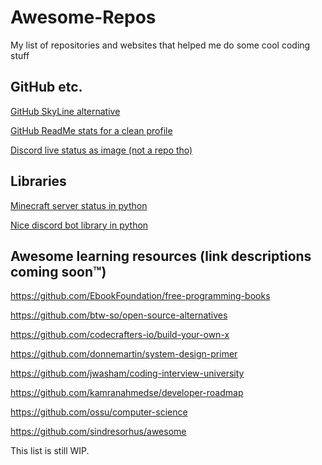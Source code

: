 # Awesome-Repos
My list of repositories and websites that helped me do some cool coding stuff
## GitHub etc.
[GitHub SkyLine alternative](https://github.com/avikalpg/skyline)

[GitHub ReadMe stats for a clean profile](https://github.com/anuraghazra/github-readme-stats)

[Discord live status as image (not a repo tho)](https://discord.c99.nl/)

## Libraries
[Minecraft server status in python](https://github.com/py-mine/mcstatus)

[Nice discord bot library in python](https://github.com/Pycord-Development/pycord)
## Awesome learning resources (link descriptions coming soon™)

https://github.com/EbookFoundation/free-programming-books

https://github.com/btw-so/open-source-alternatives

https://github.com/codecrafters-io/build-your-own-x

https://github.com/donnemartin/system-design-primer

https://github.com/jwasham/coding-interview-university

https://github.com/kamranahmedse/developer-roadmap

https://github.com/ossu/computer-science

https://github.com/sindresorhus/awesome

This list is still WIP.
